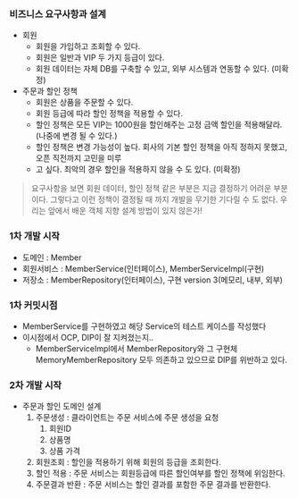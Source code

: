 ### 비즈니스 요구사항과 설계
 - 회원
   - 회원을 가입하고 조회할 수 있다.
   - 회원은 일반과 VIP 두 가지 등급이 있다.
   - 회원 데이터는 자체 DB를 구축할 수 있고, 외부 시스템과 연동할 수 있다. (미확정)
 - 주문과 할인 정책
   - 회원은 상품을 주문할 수 있다.
   - 회원 등급에 따라 할인 정책을 적용할 수 있다.
   - 할인 정책은 모든 VIP는 1000원을 할인해주는 고정 금액 할인을 적용해달라. (나중에 변경 될 수 있다.)
   - 할인 정책은 변경 가능성이 높다. 회사의 기본 할인 정책을 아직 정하지 못했고, 오픈 직전까지 고민을 미루
   - 고 싶다. 최악의 경우 할인을 적용하지 않을 수 도 있다. (미확정)
   
 > 요구사항을 보면 회원 데이터, 할인 정책 같은 부분은 지금 결정하기 어려운 부분이다. 그렇다고 이런 정책이 결정될 때
   까지 개발을 무기한 기다릴 수 도 없다. 우리는 앞에서 배운 객체 지향 설계 방법이 있지 않은가!
 


### 1차 개발 시작
- 도메인 : Member
- 회원서비스 : MemberService(인터페이스), MemberServiceImpl(구현)
- 저장소 : MemberRepository(인터페이스), 구현 version 3(메모리, 내부, 외부)

### 1차 커밋시점
- MemberService를 구현하였고 해당 Service의 테스트 케이스를 작성했다
- 이시점에서 OCP, DIP이 잘 지켜졌는지..
  - MemberServiceImpl에서 MemberRepository와 그 구현체 MemoryMemberRepository 모두 의존하고 있으므로 DIP를 위반하고 있다.
   
### 2차 개발 시작
- 주문과 할인 도메인 설계
  1. 주문생성 : 클라이언트는 주문 서비스에 주문 생성을 요청
     1. 회원ID
     2. 상품명
     3. 상품 가격
  2. 회원조회 : 할인을 적용하기 위해 회원의 등급을 조회한다.
  3. 할인 적용 : 주문 서비스는 회원등급에 따른 할인여부를 할인 정책에 위임한다.
  4. 주문결과 반환 : 주문 서비스는 할인 결과를 포함한 주문 결과를 반환한다.
